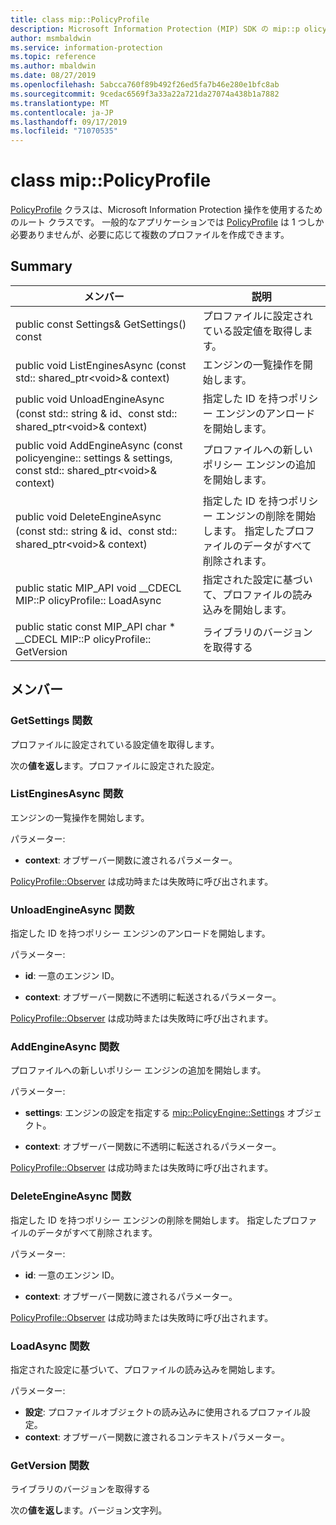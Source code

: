 ```yaml
---
title: class mip::PolicyProfile
description: Microsoft Information Protection (MIP) SDK の mip::p olicyprofile クラスについて説明します。
author: msmbaldwin
ms.service: information-protection
ms.topic: reference
ms.author: mbaldwin
ms.date: 08/27/2019
ms.openlocfilehash: 5abcca760f89b492f26ed5fa7b46e280e1bfc8ab
ms.sourcegitcommit: 9cedac6569f3a33a22a721da27074a438b1a7882
ms.translationtype: MT
ms.contentlocale: ja-JP
ms.lasthandoff: 09/17/2019
ms.locfileid: "71070535"
---
```

# <a name="class-mippolicyprofile"></a>class mip::PolicyProfile 
[PolicyProfile](class_mip_policyprofile.md) クラスは、Microsoft Information Protection 操作を使用するためのルート クラスです。 一般的なアプリケーションでは [PolicyProfile](class_mip_policyprofile.md) は 1 つしか必要ありませんが、必要に応じて複数のプロファイルを作成できます。
  
## <a name="summary"></a>Summary
 メンバー                        | 説明                                
--------------------------------|---------------------------------------------
public const Settings& GetSettings() const  |  プロファイルに設定されている設定値を取得します。
public void ListEnginesAsync (const std:: shared_ptr\<void\>& context)  |  エンジンの一覧操作を開始します。
public void UnloadEngineAsync (const std:: string & id、const std:: shared_ptr\<void\>& context)  |  指定した ID を持つポリシー エンジンのアンロードを開始します。
public void AddEngineAsync (const policyengine:: settings & settings, const std:: shared_ptr\<void\>& context)  |  プロファイルへの新しいポリシー エンジンの追加を開始します。
public void DeleteEngineAsync (const std:: string & id、const std:: shared_ptr\<void\>& context)  |  指定した ID を持つポリシー エンジンの削除を開始します。 指定したプロファイルのデータがすべて削除されます。
public static MIP_API void __CDECL MIP::P olicyProfile:: LoadAsync | 指定された設定に基づいて、プロファイルの読み込みを開始します。
public static const MIP_API char * __CDECL MIP::P olicyProfile:: GetVersion | ライブラリのバージョンを取得する


## <a name="members"></a>メンバー
  
### <a name="getsettings-function"></a>GetSettings 関数
プロファイルに設定されている設定値を取得します。

  
次の**値を返し**ます。プロファイルに設定された設定。
  
### <a name="listenginesasync-function"></a>ListEnginesAsync 関数
エンジンの一覧操作を開始します。

パラメーター:  
* **context**: オブザーバー関数に渡されるパラメーター。 


[PolicyProfile::Observer](class_mip_policyprofile_observer.md) は成功時または失敗時に呼び出されます。
  
### <a name="unloadengineasync-function"></a>UnloadEngineAsync 関数
指定した ID を持つポリシー エンジンのアンロードを開始します。

パラメーター:  
* **id**: 一意のエンジン ID。 


* **context**: オブザーバー関数に不透明に転送されるパラメーター。 


[PolicyProfile::Observer](class_mip_policyprofile_observer.md) は成功時または失敗時に呼び出されます。
  
### <a name="addengineasync-function"></a>AddEngineAsync 関数
プロファイルへの新しいポリシー エンジンの追加を開始します。

パラメーター:  
* **settings**: エンジンの設定を指定する [mip::PolicyEngine::Settings](class_mip_policyengine_settings.md) オブジェクト。 


* **context**: オブザーバー関数に不透明に転送されるパラメーター。 


[PolicyProfile::Observer](class_mip_policyprofile_observer.md) は成功時または失敗時に呼び出されます。
  
### <a name="deleteengineasync-function"></a>DeleteEngineAsync 関数
指定した ID を持つポリシー エンジンの削除を開始します。 指定したプロファイルのデータがすべて削除されます。

パラメーター:  
* **id**: 一意のエンジン ID。 


* **context**: オブザーバー関数に渡されるパラメーター。 


[PolicyProfile::Observer](class_mip_policyprofile_observer.md) は成功時または失敗時に呼び出されます。

### <a name="loadasync-function"></a>LoadAsync 関数
指定された設定に基づいて、プロファイルの読み込みを開始します。

パラメーター:  
* **設定**: プロファイルオブジェクトの読み込みに使用されるプロファイル設定。 </para>
* **context**: オブザーバー関数に渡されるコンテキストパラメーター。

### <a name="getversion-function"></a>GetVersion 関数
ライブラリのバージョンを取得する

次の**値を返し**ます。バージョン文字列。

